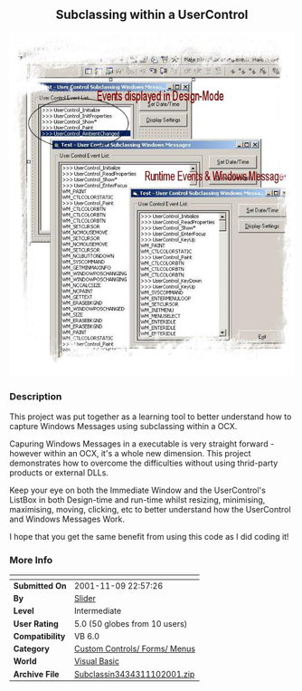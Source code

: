 ﻿<div align="center">

## Subclassing within a UserControl

<img src="PIC200111102043491.jpg">
</div>

### Description

This project was put together as a learning tool to better understand how to capture Windows Messages using subclassing within a OCX.

Capuring Windows Messages in a executable is very straight forward - however within an OCX, it's a whole new dimension. This project demonstrates how to overcome the difficulties without using thrid-party products or external DLLs.

Keep your eye on both the Immediate Window and the UserControl's ListBox in both Design-time and run-time whilst resizing, minimising, maximising, moving, clicking, etc to better understand how the UserControl and Windows Messages Work.

I hope that you get the same benefit from using this code as I did coding it!
 
### More Info
 


<span>             |<span>
---                |---
**Submitted On**   |2001-11-09 22:57:26
**By**             |[Slider](https://github.com/Planet-Source-Code/PSCIndex/blob/master/ByAuthor/slider.md)
**Level**          |Intermediate
**User Rating**    |5.0 (50 globes from 10 users)
**Compatibility**  |VB 6\.0
**Category**       |[Custom Controls/ Forms/  Menus](https://github.com/Planet-Source-Code/PSCIndex/blob/master/ByCategory/custom-controls-forms-menus__1-4.md)
**World**          |[Visual Basic](https://github.com/Planet-Source-Code/PSCIndex/blob/master/ByWorld/visual-basic.md)
**Archive File**   |[Subclassin3434311102001\.zip](https://github.com/Planet-Source-Code/slider-subclassing-within-a-usercontrol__1-28789/archive/master.zip)








